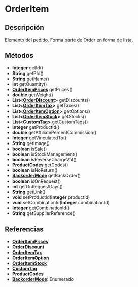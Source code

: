 # OrderItem

## Descripción

Elemento del pedido. Forma parte de Order en forma de lista.

## Métodos

- **Integer** getId()
- **String** getPId()
- **String** getName()
- **int** getQuantity()
- **[OrderItemPrices](OrderItemPrices.md)** getPrices()
- **double** getWeight()
- **List<[OrderDiscount](OrderDiscount.md)>** getDiscounts()
- **List<[OrderItemTax](OrderItemTax.md)>** getTaxes()
- **List<[OrderItemOption](OrderItemOption.md)>** getOptions()
- **List<[OrderItemStock](OrderItemStock.md)>** getStocks()
- **List<[CustomTag](../CustomTag.md)>** getCustomTags()
- **Integer** getProductId()
- **double** getAffiliatePercentCommission()
- **Integer** getVinculatedTo()
- **String** getImage()
- **boolean** isSale()
- **boolean** isStockManagement()
- **boolean** isReverseChargeVat()
- **[ProductCodes](../ProductCodes.md)** getCodes()
- **boolean** isNoReturn()
- **[BackorderMode](../../Enums/README.md#BackorderMode)** getBackOrder()
- **boolean** isOnRequest()
- **int** getOnRequestDays()
- **String** getLink()
- **void** setProductId(**Integer** productId)
- **void** setCombinationId(**Integer** combinationId)
- **Integer** getCombinationId()
- **String** getSupplierReference()

## Referencias

- **[OrderItemPrices](OrderItemPrices.md)**
- **[OrderDiscount](OrderDiscount.md)**
- **[OrderItemTax](OrderItemTax.md)**
- **[OrderItemOption](OrderItemOption.md)**
- **[OrderItemStock](OrderItemStock.md)**
- **[CustomTag](../CustomTag.md)**
- **[ProductCodes](../ProductCodes.md)**
- **[BackorderMode](../../Enums/README.md#BackorderMode)**: Enumerado
